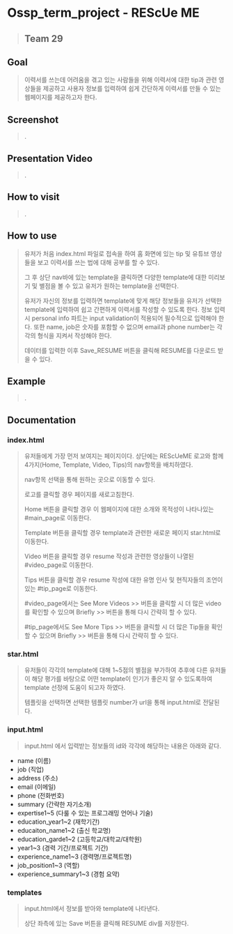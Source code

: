 # Ossp_term_project - REScUe ME
> ## Team 29

## Goal
>이력서를 쓰는데 어려움을 겪고 있는 사람들을 위해 이력서에 대한 tip과 관련 영상들을 제공하고 사용자 정보를 입력하여 쉽게 간단하게 이력서를 만들 수 있는 웹페이지를 제공하고자 한다.


## Screenshot
>.
## Presentation Video
> .
## How to visit
> .
## How to use
>유저가 처음 index.html 파일로 접속을 하여 홈 화면에 있는 tip 및 유튜브 영상들을 보고 이력서를 쓰는 법에 대해 공부를 할 수 있다.
>
>그 후 상단 nav바에 있는 template을 클릭하면 다양한 template에 대한 미리보기 및 별점을 볼 수 있고 유저가 원하는 template을 선택한다.
>
>유저가 자신의 정보를 입력하면 template에 맞게 해당 정보들을 유저가 선택한 template에 입력하여 쉽고 간편하게 이력서를 작성할 수 있도록 한다.
>정보 입력 시 personal info 파트는 input validation이 적용되어 필수적으로 입력해야 한다.
>또한 name, job은 숫자를 포함할 수 없으며 email과 phone number는 각각의 형식을 지켜서 작성해야 한다.
>
>데이터를 입력한 이후 Save_RESUME 버튼을 클릭해 RESUME를 다운로드 받을 수 있다.

## Example
>.
## Documentation

### index.html
>유저들에게 가장 먼저 보여지는 페이지이다. 상단에는 REScUeME 로고와 함께 4가지(Home, Template, Video, Tips)의 nav항목을 배치하였다.
>
>nav항목 선택을 통해 원하는 곳으로 이동할 수 있다.
>
>
>로고를 클릭할 경우 페이지를 새로고침한다.
>
>Home 버튼을 클릭할 경우 이 웹페이지에 대한 소개와 목적성이 나타나있는 #main_page로 이동한다.
>
>Template 버튼을 클릭할 경우 template과 관련한 새로운 페이지 star.html로 이동한다.
>
>Video 버튼을 클릭할 경우 resume 작성과 관련한 영상들이 나열된 #video_page로 이동한다.
>
>Tips 버튼을 클릭할 경우 resume 작성에 대한 유명 인사 및 현직자들의 조언이 있는 #tip_page로 이동한다.
>
>
>#video_page에서는 See More Videos >> 버튼을 클릭할 시 더 많은 video를 확인할 수 있으며 Briefly >> 버튼을 통해 다시 간략히 할 수 있다.
>
>#tip_page에서도 See More Tips >> 버튼을 클릭할 시 더 많은 Tip들을 확인할 수 있으며 Briefly >> 버튼을 통해 다시 간략히 할 수 있다.

### star.html
>유저들이 각각의 template에 대해 1~5점의 별점을 부가하여 추후에 다른 유저들이 해당 평가를 바탕으로 어떤 template이 인기가 좋은지 알 수 있도록하여 template 선정에 도움이 되고자 하였다.
>
>템플릿을 선택하면 선택한 템플릿 number가 url을 통해 input.html로 전달된다.

### input.html
>input.html 에서 입력받는 정보들의 id와 각각에 해당하는 내용은 아래와 같다.
>
- name (이름)
- job (직업)
- address (주소)
- email (이메일)
- phone (전화번호)
- summary (간략한 자기소개)
- expertise1~5 (다룰 수 있는 프로그래밍 언어나 기술)
- education_year1~2 (재학기간)
- educaiton_name1~2 (출신 학교명)
- education_garde1~2 (고등학교/대학교/대학원)
- year1~3 (경력 기간/프로젝트 기간)
- experience_name1~3 (경력명/프로젝트명)
- job_position1~3 (역할)
- experience_summary1~3 (경험 요약)


### templates
>input.html에서 정보를 받아와 template에 나타낸다.
>
>상단 좌측에 있는 Save 버튼을 클릭해 RESUME div를 저장한다.
